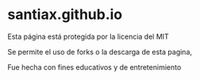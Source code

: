 # santiax.github.io

Esta página está protegida por la licencia del MIT

Se permite el uso de forks o la descarga de esta pagina,

Fue hecha con fines educativos y de entretenimiento